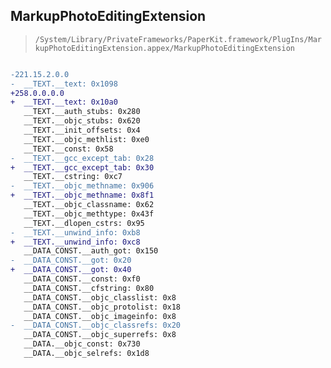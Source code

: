 ## MarkupPhotoEditingExtension

> `/System/Library/PrivateFrameworks/PaperKit.framework/PlugIns/MarkupPhotoEditingExtension.appex/MarkupPhotoEditingExtension`

```diff

-221.15.2.0.0
-  __TEXT.__text: 0x1098
+258.0.0.0.0
+  __TEXT.__text: 0x10a0
   __TEXT.__auth_stubs: 0x280
   __TEXT.__objc_stubs: 0x620
   __TEXT.__init_offsets: 0x4
   __TEXT.__objc_methlist: 0xe0
   __TEXT.__const: 0x58
-  __TEXT.__gcc_except_tab: 0x28
+  __TEXT.__gcc_except_tab: 0x30
   __TEXT.__cstring: 0xc7
-  __TEXT.__objc_methname: 0x906
+  __TEXT.__objc_methname: 0x8f1
   __TEXT.__objc_classname: 0x62
   __TEXT.__objc_methtype: 0x43f
   __TEXT.__dlopen_cstrs: 0x95
-  __TEXT.__unwind_info: 0xb8
+  __TEXT.__unwind_info: 0xc8
   __DATA_CONST.__auth_got: 0x150
-  __DATA_CONST.__got: 0x20
+  __DATA_CONST.__got: 0x40
   __DATA_CONST.__const: 0xf0
   __DATA_CONST.__cfstring: 0x80
   __DATA_CONST.__objc_classlist: 0x8
   __DATA_CONST.__objc_protolist: 0x18
   __DATA_CONST.__objc_imageinfo: 0x8
-  __DATA_CONST.__objc_classrefs: 0x20
   __DATA_CONST.__objc_superrefs: 0x8
   __DATA.__objc_const: 0x730
   __DATA.__objc_selrefs: 0x1d8

```
